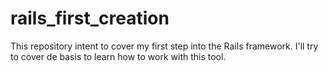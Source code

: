 # rails_first_creation
This repository intent to cover my first step into the Rails framework. I'll try to cover de basis to learn how to work with this tool.
